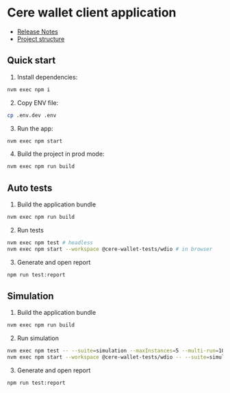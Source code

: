 # Cere wallet client application

- [Release Notes](./CHANGELOG.md)
- [Project structure](./STRUCTURE.md)

## Quick start

1. Install dependencies:

```bash
nvm exec npm i
```

2. Copy ENV file:

```bash
cp .env.dev .env
```

3. Run the app:

```bash
nvm exec npm start
```

4. Build the project in prod mode:

```bash
nvm exec npm run build
```

## Auto tests

1. Build the application bundle

```bash
nvm exec npm run build
```

2. Run tests

```bash
nvm exec npm test # headless
nvm exec npm start --workspace @cere-wallet-tests/wdio # in browser
```

3. Generate and open report

```bash
npm run test:report
```

## Simulation

1. Build the application bundle

```bash
nvm exec npm run build
```

2. Run simulation

```bash
nvm exec npm test -- --suite=simulation --maxInstances=5 --multi-run=10 # headless
nvm exec npm start --workspace @cere-wallet-tests/wdio -- --suite=simulation --maxInstances=5 --multi-run=10 # in browser
```

3. Generate and open report

```bash
npm run test:report
```

